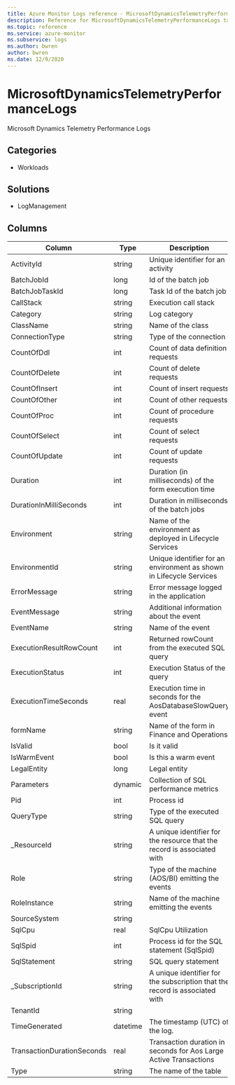 ```yaml
---
title: Azure Monitor Logs reference - MicrosoftDynamicsTelemetryPerformanceLogs
description: Reference for MicrosoftDynamicsTelemetryPerformanceLogs table in Azure Monitor Logs.
ms.topic: reference
ms.service: azure-monitor
ms.subservice: logs
ms.author: bwren
author: bwren
ms.date: 12/9/2020
---
```


# MicrosoftDynamicsTelemetryPerformanceLogs

 Microsoft Dynamics Telemetry Performance Logs

## Categories

- Workloads
## Solutions

- LogManagement




## Columns

|Column|Type|Description|
|---|---|---|
|ActivityId|string|Unique identifier for an activity|
|BatchJobId|long|Id of the batch job|
|BatchJobTaskId|long|Task Id of the batch job|
|CallStack|string|Execution call stack|
|Category|string|Log category|
|ClassName|string|Name of the class|
|ConnectionType|string|Type of the connection|
|CountOfDdl|int|Count of data definition requests|
|CountOfDelete|int|Count of delete requests|
|CountOfInsert|int|Count of insert requests|
|CountOfOther|int|Count of other requests|
|CountOfProc|int|Count of procedure requests|
|CountOfSelect|int|Count of select requests|
|CountOfUpdate|int|Count of update requests|
|Duration|int|Duration (in milliseconds) of the form execution time|
|DurationInMilliSeconds|int|Duration in milliseconds of the batch jobs|
|Environment|string|Name of the environment as deployed in Lifecycle Services|
|EnvironmentId|string|Unique identifier for an environment as shown in Lifecycle Services|
|ErrorMessage|string|Error message logged in the application |
|EventMessage|string|Additional information about the event|
|EventName|string|Name of the event|
|ExecutionResultRowCount|int|Returned rowCount from the executed SQL query|
|ExecutionStatus|int|Execution Status of the query|
|ExecutionTimeSeconds|real|Execution time in seconds for the AosDatabaseSlowQuery event|
|formName|string|Name of the form in Finance and Operations|
|IsValid|bool|Is it valid|
|IsWarmEvent|bool|Is this a warm event|
|LegalEntity|long|Legal entity|
|Parameters|dynamic|Collection of SQL performance metrics|
|Pid|int|Process id|
|QueryType|string|Type of the executed SQL query|
|_ResourceId|string|A unique identifier for the resource that the record is associated with|
|Role|string|Type of the machine (AOS/BI) emitting the events|
|RoleInstance|string|Name of the machine emitting the events|
|SourceSystem|string||
|SqlCpu|real|SqlCpu Utilization|
|SqlSpid|int|Process id for the SQL statement (SqlSpid)|
|SqlStatement|string|SQL query statement|
|_SubscriptionId|string|A unique identifier for the subscription that the record is associated with|
|TenantId|string||
|TimeGenerated|datetime|The timestamp (UTC) of the log.|
|TransactionDurationSeconds|real|Transaction duration in seconds for Aos Large Active Transactions|
|Type|string|The name of the table|
